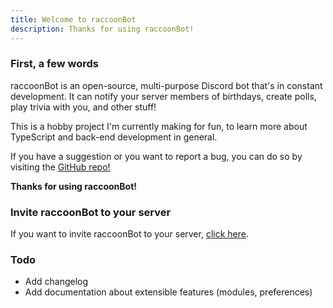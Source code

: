 ```yaml
---
title: Welcome to raccoonBot
description: Thanks for using raccoonBot!
---
```

### First, a few words
raccoonBot is an open-source, multi-purpose Discord bot that's in constant development. It can notify your server members of birthdays, create polls, play trivia with you, and other stuff!

This is a hobby project I'm currently making
for fun, to learn more about TypeScript and back-end development in general.

If you have a suggestion or you want to report a bug, you can do so by
visiting the [GitHub repo!](https://github.com/MiguelHigueraDev/raccoonBot-ts)

**Thanks for using raccoonBot!**

### Invite raccoonBot to your server

If you want to invite raccoonBot to your server, [click here](https://discord.com/api/oauth2/authorize?client_id=1187055317209587832&permissions=379968&scope=applications.commands+bot).

### Todo

- Add changelog
- Add documentation about extensible features (modules, preferences)

